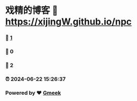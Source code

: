 # 戏精的博客 :link: https://xijingW.github.io/npc 
### :page_facing_up: [1](https://xijingW.github.io/npc/tag.html) 
### :speech_balloon: 0 
### :hibiscus: 2 
### :alarm_clock: 2024-06-22 15:26:37 
### Powered by :heart: [Gmeek](https://github.com/Meekdai/Gmeek)
